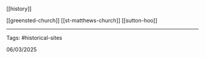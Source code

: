[[history]]

[[greensted-church]]
[[st-matthews-church]]
[[sutton-hoo]]

---

Tags: #historical-sites

06/03/2025
